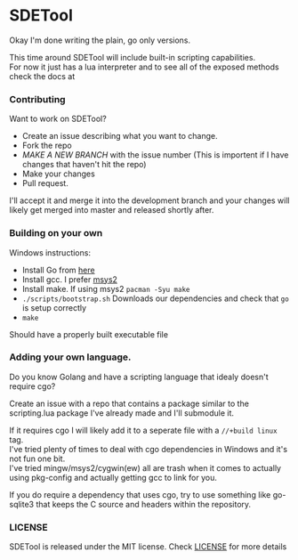 # SDETool

Okay I'm done writing the plain, go only versions.

This time around SDETool will include built-in scripting capabilities.  
For now it just has a lua interpreter and to see all of the exposed methods check the docs at <INSERT LINK HERE LATER>

### Contributing

Want to work on SDETool?  

- Create an issue describing what you want to change.
- Fork the repo
- *MAKE A NEW BRANCH* with the issue number (This is importent if I have changes that haven't hit the repo)
- Make your changes
- Pull request.

I'll accept it and merge it into the development branch and your changes will likely get merged into master and released shortly after.

### Building on your own

Windows instructions:

- Install Go from [here](http://golang.org/dl/)
- Install gcc.  I prefer [msys2](http://msys2.github.io)
- Install make. If using msys2 `pacman -Syu make`
- `./scripts/bootstrap.sh` Downloads our dependencies and check that `go` is setup correctly
- `make`

Should have a properly built executable file

### Adding your own language.

Do you know Golang and have a scripting language that idealy doesn't require cgo?  

Create an issue with a repo that contains a package similar to the scripting.lua package I've already made and I'll submodule it.

If it requires cgo I will likely add it to a seperate file with a `//+build linux` tag.  
I've tried plenty of times to deal with cgo dependencies in Windows and it's not fun one bit.  
I've tried mingw/msys2/cygwin(ew) all are trash when it comes to actually using pkg-config and actually getting gcc to link for you.

If you do require a dependency that uses cgo, try to use something like go-sqlite3 that keeps the C source and headers within the repository.

### LICENSE
SDETool is released under the MIT license.  Check [LICENSE](http://github.com/THUNDERGROOVE/SDETool) for more details